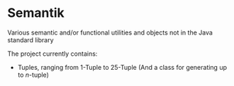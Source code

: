 # Semantik

Various semantic and/or functional utilities and objects not in the Java standard library

The project currently contains:
- Tuples, ranging from 1-Tuple to 25-Tuple (And a class for generating up to *n*-tuple)
